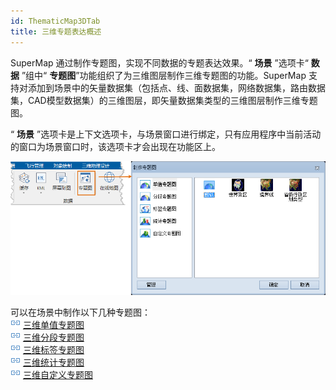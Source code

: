 ```yaml
---
id: ThematicMap3DTab
title: 三维专题表达概述
---
```

SuperMap 通过制作专题图，实现不同数据的专题表达效果。“ **场景** ”选项卡“ **数据** ”组中“ **专题图**”功能组织了为三维图层制作三维专题图的功能。SuperMap 支持对添加到场景中的矢量数据集（包括点、线、面数据集，网络数据集，路由数据集，CAD模型数据集）的三维图层，即矢量数据集类型的三维图层制作三维专题图。

“ **场景** ”选项卡是上下文选项卡，与场景窗口进行绑定，只有应用程序中当前活动的窗口为场景窗口时，该选项卡才会出现在功能区上。

![图：“专题图”功能按钮  ](img/ThematicMap3DTab.png)  

  
可以在场景中制作以下几种专题图：  
![](../img/smalltitle.png) [三维单值专题图](UniqueMap3Dgroup)  
![](../img/smalltitle.png) [三维分段专题图](RangesMap3Dgroup)  
![](../img/smalltitle.png) [三维标签专题图](LabelMap3Dgroup)  
![](../img/smalltitle.png) [三维统计专题图](GraphMap3Dgroup)  
![](../img/smalltitle.png) [三维自定义专题图](CustomizeMap3Dgroup)  
